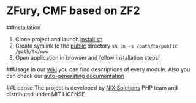 ZFury, CMF based on ZF2
=======================
##Installation
1. Clone project and launch [install.sh](install.sh)  
2. Create symlink to the [public](public) directory ```sh ln -s /path/to/public /path/to/www```  
3. Open application in browser and follow installation steps!  

##Usage
In our [wiki](https://github.com/ZFury/ZFury/wiki) you can find descriptions of every module.
Also you can check our [auto-generating documentation](http://zfury.github.io/)

##License
The project is developed by [NIX Solutions](http://www.nixsolutions.com/) PHP team and distributed under MIT LICENSE